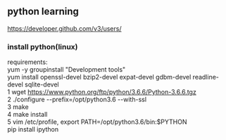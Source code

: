 ## python learning  
https://developer.github.com/v3/users/  

### install python(linux)  
requirements:  
yum -y groupinstall "Development tools"  
yum install openssl-devel bzip2-devel expat-devel gdbm-devel readline-devel sqlite-devel  
1 wget  https://www.python.org/ftp/python/3.6.6/Python-3.6.6.tgz  
2 ./configure --prefix=/opt/python3.6  --with-ssl  
3 make  
4 make install  
5 vim /etc/profile, export PATH=/opt/python3.6/bin:$PYTHON  
pip install ipython  


